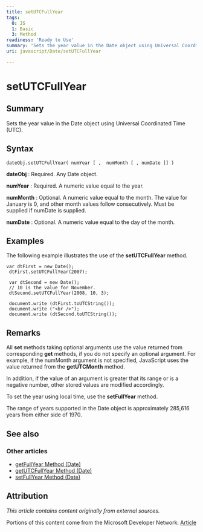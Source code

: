 ```yaml
---
title: setUTCFullYear
tags:
  0: JS
  1: Basic
  3: Method
readiness: 'Ready to Use'
summary: 'Sets the year value in the Date object using Universal Coordinated Time (UTC).'
uri: javascript/Date/setUTCFullYear

---
```

# setUTCFullYear

## Summary

Sets the year value in the Date object using Universal Coordinated Time (UTC).

## Syntax

    dateObj.setUTCFullYear( numYear [ ,  numMonth [ , numDate ]] )

**dateObj**
:   Required. Any Date object.

**numYear**
:   Required. A numeric value equal to the year.

**numMonth**
:   Optional. A numeric value equal to the month. The value for January is 0, and other month values follow consecutively. Must be supplied if numDate is supplied.

**numDate**
:   Optional. A numeric value equal to the day of the month.

## Examples

The following example illustrates the use of the **setUTCFullYear** method.

``` {.js}
var dtFirst = new Date();
 dtFirst.setUTCFullYear(2007);

 var dtSecond = new Date();
 // 10 is the value for November.
 dtSecond.setUTCFullYear(2008, 10, 3);

 document.write (dtFirst.toUTCString());
 document.write ("<br />");
 document.write (dtSecond.toUTCString());
```

## Remarks

All **set** methods taking optional arguments use the value returned from corresponding **get** methods, if you do not specify an optional argument. For example, if the numMonth argument is not specified, JavaScript uses the value returned from the **getUTCMonth** method.

In addition, if the value of an argument is greater that its range or is a negative number, other stored values are modified accordingly.

To set the year using local time, use the **setFullYear** method.

The range of years supported in the Date object is approximately 285,616 years from either side of 1970.

## See also

### Other articles

-   [getFullYear Method (Date)](/javascript/Date/getFullYear)
-   [getUTCFullYear Method (Date)](/javascript/Date/getUTCFullYear)
-   [setFullYear Method (Date)](/javascript/Date/setFullYear)

## Attribution

*This article contains content originally from external sources.*

Portions of this content come from the Microsoft Developer Network: [Article](http://msdn.microsoft.com/en-us/library/ie/c9sd3ksb(v=vs.94).aspx)


